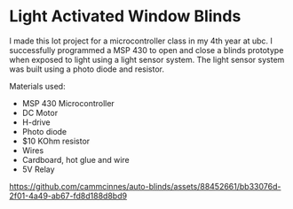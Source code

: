 # Light Activated Window Blinds

I made this Iot project for a microcontroller class in my 4th year at ubc. I successfully programmed a MSP 430 to open and close a blinds prototype when exposed to light using a light sensor system.
The light sensor system was built using a photo diode and resistor.

Materials used:
- MSP 430 Microcontroller
- DC Motor
- H-drive
- Photo diode
- $10 KOhm resistor
- Wires
- Cardboard, hot glue and wire
- 5V Relay



https://github.com/cammcinnes/auto-blinds/assets/88452661/bb33076d-2f01-4a49-ab67-fd8d188d8bd9

